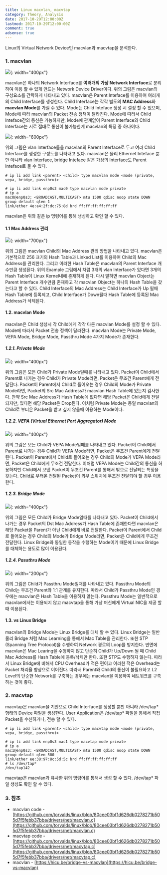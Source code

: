```yaml
---
title: Linux macvlan, macvtap
category: Theory, Analysis
date: 2017-10-29T12:00:00Z
lastmod: 2017-10-29T12:00:00Z
comment: true
adsense: true
---
```


Linux의 Virtual Network Device인 macvlan과 macvtap을 분석한다.

### 1. macvlan

![]({{site.baseurl}}/images/theory_analysis/Linux_macvlan_macvtap/macvlan_Component.PNG){: width="400px"}

macvlan은 하나의 Network Interface를 **여러개의 가상 Network Interface**로 분리하여 이용 할 수 있게 만드는 Network Device Driver이다. 위의 그림은 macvlan의 구성요소를 간략하게 나타내고 있다. macvlan은 Parent Inteface를 이용하여 여러개의 Child Interface를 생성한다. Child Interface는 각각 별도의 **MAC Address**와 **macvlan Mode**를 가질 수 있다. Mode는 Child Inteface 생성 시 설정 할 수 있으며, Mode에 따라 macvlan의 Packet 전송 정책이 달라진다. Mode에 따라서 Child Inteface간의 통신은 가능하지만, Mode에 관계없이 Parent Interface와 Child Interface는 서로 절대로 통신이 불가능한게 macvlan의 특징 중 하나이다.

![]({{site.baseurl}}/images/theory_analysis/Linux_macvlan_macvtap/macvlan_Example.PNG){: width="600px"}

위의 그림은 vlan Interface들을 macvlan의 Parent Interface로 두고 여러 Child Interface를 생성한 구성도를 나타내고 있다. macvlan은 물리 Ethernet Inteface 뿐만 아니라 vlan Interface, bridge Inteface 같은 가상의 Interface도 Parent Inteface로 둘 수 있다.

~~~
# ip li add link <parent> <child> type macvlan mode <mode (private, vepa, bridge, passthru)>
~~~

~~~
# ip li add link enp0s3 mac0 type macvlan mode private
# ip a
mac0@enp0s3: <BROADCAST,MULTICAST> mtu 1500 qdisc noop state DOWN group default qlen 1
link/ether 4e:a4:2f:dc:75:8d brd ff:ff:ff:ff:ff:ff
~~~

macvlan은 위와 같은 ip 명령어를 통해 생성하고 확인 할 수 있다.

#### 1.1 Mac Address 관리

![]({{site.baseurl}}/images/theory_analysis/Linux_macvlan_macvtap/macvlan_Address_Manage.PNG){: width="700px"}

위의 그림은 macvlan Child의 Mac Address 관리 방법을 나타내고 있다. macvlan은 기본적으로 256 크기의 Hash Table과 Linked List를 이용하여 Child의 Mac Address를 관리한다. 그리고 이러한 Hash Table은 macvlan의 Parent Interface 개수만큼 생성된다. 위의 Example 그림에서 처럼 3개의 vlan Interface가 있다면 3개의 Hash Table이 Linux Kernel내에 존재하게 된다. 다시 말하면 macvlan Object는 Parent Interface 개수만큼 존재하고 각 macvlan Object는 하나의 Hash Table을 갖는다고 할 수 있다. Child Interface의 Mac Address는 Child Interface가 Up 될때 Hash Table에 등록되고, Child Interface가 Down될때 Hash Table에 등록된 Mac Address가 삭제된다.

#### 1.2. macvlan Mode

macvlan은 Child 생성시 각 Child에게 각각 다른 macvlan Mode를 설정 할 수 있다. Mode에 따라서 Packet 전송 정책이 달라진다. macvlan Mode는 Private Mode, VEPA Mode, Bridge Mode, Passthru Mode 4가지 Mode가 존재한다.

##### 1.2.1. Private Mode

![]({{site.baseurl}}/images/theory_analysis/Linux_macvlan_macvtap/macvlan_Private_Mode.PNG){: width="400px"}

위의 그림은 모든 Child가 Private Mode일때를 나타내고 있다. Packet이 Child에서 Parent로 나가는 경우 Child가 Private Mode라면, Packet은 무조건 Parent에게 전달된다. Packet이 Parent에서 Child로 들어오는 경우 Child의 Mode가 Private Mode라면, Packet의 Src Mac Address가 macvlan Hash Table에 있는지 검사한다. 만약 Src Mac Address가 Hash Table에 없다면 해당 Packet은 Child에게 전달되지만, 있다면 해당 Packet은 Drop된다. 이처럼 Private Mode는 동일 macvlan의 Child로 부터온 Packet을 받고 싶지 않을때 이용하는 Mode이다.

##### 1.2.2. VEPA (Virtual Ethernet Port Aggregator) Mode

![]({{site.baseurl}}/images/theory_analysis/Linux_macvlan_macvtap/macvlan_VEPA_Mode.PNG){: width="400px"}

위의 그림은 모든 Child가 VEPA Mode일때를 나타내고 있다. Packet이 Child에서 Parent로 나가는 경우 Child가 VEPA Mode라면, Packet은 무조건 Parent에게 전달된다. Packet이 Parent에서 Child로 들어오는 경우 Child의 Mode가 VEPA Mode라면, Packet은 Child에게 무조건 전달한다. 이처럼 VEPA Mode는 Child간의 통신을 허용하지만 Child에서 보낸 Packet이 무조건 Parent를 통해서 밖으로 전달되는 특징을 갖는다. Child로 부터온 전달된 Packet이 외부 스위치에 무조건 전달되야 할 경우 이용한다.

##### 1.2.3. Bridge Mode

![]({{site.baseurl}}/images/theory_analysis/Linux_macvlan_macvtap/macvlan_Bridge_Mode.PNG){: width="400px"}

위의 그림은 모든 Child가 Bridge Mode일때를 나타내고 있다. Packet이 Child에서 나가는 경우 Packet의 Dst Mac Address가 Hash Table에 존재한다면 macvlan은 해당 Packet을 Parent가 아닌 Child에게 바로 전달한다. Packet이 Parent에서 Child로 들어오는 경우 Child의 Mode가 Bridge Mode라면, Packet은 Child에게 무조건 전달한다. Linux Bridge와 동일한 동작을 수행하는 Mode이기 때문에 Linux Bridge를 대체하는 용도로 많이 이용된다.

##### 1.2.4. Passthru Mode

![]({{site.baseurl}}/images/theory_analysis/Linux_macvlan_macvtap/macvlan_Passthru_Mode.PNG){: width="200px"}

위의 그림은 Child가 Passthru Mode일때를 나타내고 있다. Passthru Mode의 Child는 무조건 Parent와 1:1 관계를 유지한다. 따라서 Child가 Passthru Mode인 경우에는 macvlan은 Hash Table을 이용하지 않는다. Passthru Mode는 일반적으로 macvlan에서는 이용되지 않고 macvtap을 통해 가상 머신에게 Virtual NIC을 제공 할 때 이용된다.

#### 1.3. vs Linux Bridge

macvlan의 Bridge Mode는 Linux Bridge를 대체 할 수 있다. Linux Bridge는 일반 물리 Bridge 처럼 Mac Learning을 통해서 Mac Table을 관리한다. 또한 STP (Spanning Tree Protocol)을 수행하여 Network 경로의 Loop를 방지한다. 반면에 macvlan은 Mac Learing을 수행하지 않고 단순히 Child가 Up/Down 될 때 Child Mac Address를 Hash Table에 등록/삭제만 한다. 또한 STP도 수행하지 않는다. 따라서 Linux Bridge에 비해서 CPU Overhead가 적은 편이고 이러한 적은 Overhead는 Packet 처리율 향상으로 이어진다. 따라서 Parent와 Child의 통신이 불필요하고 L2 Level의 단순한 Network를 구축하는 경우에는 macvlan을 이용하여 네트워크를 구축하는 것이 좋다.

### 2. macvtap

macvtap은 macvlan을 기반으로 Child Interface를 생성할 뿐만 아니라 /dev/tap* 형태의 Device 파일을 생성한다. User Application은 /dev/tap* 파일을 통해서 직접 Packet을 수신하거나, 전송 할 수 있다.

~~~
# ip li add link <parent> <child> type macvtap mode <mode (private, vepa, bridge, passthru)>
~~~

~~~
# ip li add link enp0s3 mac1 type macvtap mode private
# ip a
mac1@enp0s3: <BROADCAST,MULTICAST> mtu 1500 qdisc noop state DOWN group default qlen 500
link/ether ee:38:97:8c:5d:5c brd ff:ff:ff:ff:ff:ff
# ls /dev/tap*
/dev/tap142
~~~

macvtap은 macvlan과 유사한 위의 명령어를 통해서 생성 할 수 있다. /dev/tap* 파일 생성도 확인 할 수 있다.

### 3. 참조

* macvlan code - [https://github.com/torvalds/linux/blob/80cee03bf1d626db0278271b505d7f5febb37bba/drivers/net/macvlan.c](https://github.com/torvalds/linux/blob/80cee03bf1d626db0278271b505d7f5febb37bba/drivers/net/macvlan.c)
* macvtap code - [https://github.com/torvalds/linux/blob/80cee03bf1d626db0278271b505d7f5febb37bba/drivers/net/macvtap.c](https://github.com/torvalds/linux/blob/80cee03bf1d626db0278271b505d7f5febb37bba/drivers/net/macvtap.c)
* macvlan - [https://hicu.be/bridge-vs-macvlan](https://hicu.be/bridge-vs-macvlan)
